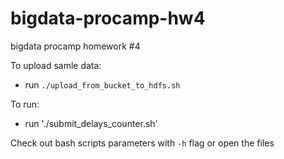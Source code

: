 # bigdata-procamp-hw4
bigdata procamp homework #4

To upload samle data:

- run `./upload_from_bucket_to_hdfs.sh`

To run:

- run './submit_delays_counter.sh'

Check out bash scripts parameters with `-h` flag or open the files
